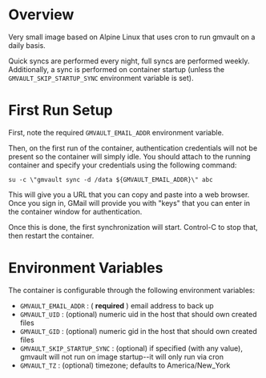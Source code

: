 # Overview
Very small image based on Alpine Linux that uses cron to run gmvault on a daily basis.

Quick syncs are performed every night, full syncs are performed weekly. Additionally, a sync is performed on container startup (unless the `GMVAULT_SKIP_STARTUP_SYNC` environment variable is set).

# First Run Setup
First, note the required `GMVAULT_EMAIL_ADDR` environment variable.

Then, on the first run of the container, authentication credentials will not be present so the container will simply idle.
You should attach to the running container and specify your credentials using the following command:

    su -c \"gmvault sync -d /data ${GMVAULT_EMAIL_ADDR}\" abc

This will give you a URL that you can copy and paste into a web browser. Once you sign in, GMail will provide you with
"keys" that you can enter in the container window for authentication.

Once this is done, the first synchronization will start. Control-C to stop that, then restart the container.

# Environment Variables
The container is configurable through the following environment variables:

* `GMVAULT_EMAIL_ADDR` : ( **required** ) email address to back up
* `GMVAULT_UID` : (optional) numeric uid in the host that should own created files
* `GMVAULT_GID` : (optional) numeric gid in the host that should own created files
* `GMVAULT_SKIP_STARTUP_SYNC` : (optional) if specified (with any value), gmvault will not run on image startup--it will only run via cron
* `GMVAULT_TZ` : (optional) timezone; defaults to America/New_York

